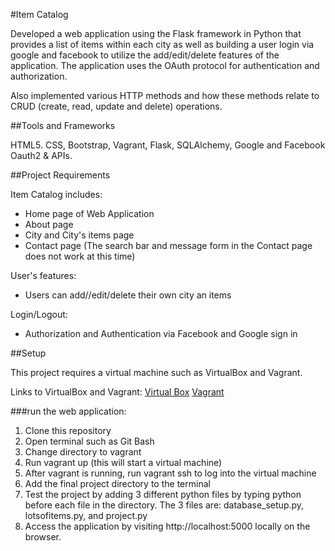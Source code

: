 #Item Catalog

Developed a web application using the Flask framework in Python that provides a list of items within each city as well as building a user login via google and facebook to utilize the add/edit/delete features of the application. The application uses the OAuth protocol for authentication and authorization. 

Also implemented various HTTP methods and how these methods relate to CRUD (create, read, update and delete) operations. 

##Tools and Frameworks

HTML5. CSS, Bootstrap, Vagrant, Flask, SQLAlchemy, Google and Facebook Oauth2 & APIs.

##Project Requirements

Item Catalog includes:
* Home page of Web Application
* About page
* City and City's items page
* Contact page
 (The search bar and message form in the Contact page does not work at this time)

User's features:
* Users can add//edit/delete their own city an items

Login/Logout:
* Authorization and Authentication via Facebook and Google sign in

##Setup

This project requires a virtual machine such as VirtualBox and Vagrant.

Links to VirtualBox and Vagrant:
[Virtual Box](https://www.virtualbox.org/wiki/Downloads)
[Vagrant](https://www.vagrantup.com/)

###run the web application:
1. Clone this repository
2. Open terminal such as Git Bash
3. Change directory to vagrant
4. Run vagrant up (this will start a virtual machine)
5. After vagrant is running, run vagrant ssh to log into the virtual machine
6. Add the final project directory to the terminal
7. Test the project by adding 3 different python files by typing python before each file in the directory. The 3 files are:
database_setup.py, lotsofitems.py, and project.py
8. Access the application by visiting http://localhost:5000 locally on the browser.
